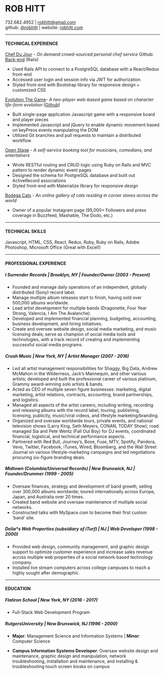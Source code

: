 # ROB HITT
732.682.4952 | <robhitt@gmail.com>  
github: [@robhitt](http://www.github.com/robhitt) | website: [robhitt.com](http://www.robhitt.com)

---

#### TECHNICAL EXPERIENCE
[Chef Du Jour](https://github.com/robhitt/chef-du-jour-react)​ \- *On demand crowd-sourced personal chef service* Github: [Back-end](https://github.com/Joll59/chef-du-jour-rails-api) (Rails)
* Used Rails API to connect to a PostgreSQL database with a React/Redux front-end
* Accessed user login and session info via JWT for authorization
* Styled front-end with Bootstrap library for responsive design + customized CSS

[Evolution The Game](https://robhitt.github.io/evolution/)​ \- *A two-player web-based game based on character life-form evolution* ([Github](https://github.com/robhitt/evolution))
* Built single-page application Javascript game with a responsive board and player pieces
* Implemented Javascript and jQuery to enable dynamic movement based on keyPress events manipulating the DOM
* Utilized Git branches and pull requests to maintain a distributed workflow

[Open Stage](https://github.com/cy2003/openstage)​ \- *A self-service booking tool for musicians, comedians, and entertainers*
* Wrote RESTful routing and CRUD logic using Ruby on Rails and MVC pattern to render dynamic event pages
* Designed the schema for PostgreSQL database and built out ActiveRecord associations
* Styled front-end with Materialize library for responsive design

[Bodega Cats](http://www.bodegacats.nyc)​ \- *An online gallery of cats residing in corner stores across the world*
* Owner of a popular Instagram page (95,000+ Followers and press coverage in Buzzfeed, Mashable, The Dodo, etc.)

---

#### TECHNICAL SKILLS
Javascript, HTML, CSS, React, Redux, Ruby, Ruby on Rails, Adobe Photoshop, Microsoft Office (Great with Excel!)

---

#### PROFESSIONAL EXPERIENCE
##### I Surrender Records | Brooklyn, NY | Founder/Owner (2003 - Present)
* Founded and manage daily operations of an independent, globally distributed (Sony) record label.
* Manage multiple album releases start to finish, having sold over 500,000 albums worldwide.
* Lead artist development for multiple bands (Dragonette, Four Year Strong, Valencia, I Am The Avalanche).
* Developed and implemented financial planning, budgeting, accounting, business development, and hiring initiatives.
* Create and oversee website design, social media marketing, and music licensing deals; serve as champion of social
media tools and technologies, with a track record of creating and implementing successful social media programs.


##### Crush Music | New York, NY | Artist Manager (2007 - 2016)
* Led all artist management responsibilities for Shaggy, Big Data, Andrew McMahon in the Wilderness, Jack’s Mannequin, and other various artists; developed and built the professional career of various platinum, Grammy award-winning solo artists & bands.
* Acted as CEO of multiple seven figure businesses: marketing, digital marketing, artist relations, contracts, accounting, brand partnerships, and logistics.
* Managed all aspects of the artist careers, including writing, recording and releasing albums with the record label, touring, publishing, licensing, publicity, music/viral videos, and lifestyle marketing/branding.
* Organized and oversaw worldwide tours, private events, and national television shows (Larry King, Seth Meyers, CONAN, TODAY Show); road managed Sia and Pete Wentz (Fall Out Boy) for DJ events, coordinated financial, logistical, and technical performance aspects.
* Partnered with Red Bull, Journey’s, Bose, Fuse, MTV, Spotify, Pandora, Vevo, Twitter, Facebook, iTunes, Wired, Bloomberg, and the Wall Street Journal on various lifestyle-marketing campaigns and led negotiations procuring six-figure branding deals.

##### Midtown (Columbia/Universal Records) | New Brunswick, NJ | Founder/Drummer (1999 - 2005)
* Oversaw finances, strategy and development of band growth, selling over 300,000 albums worldwide; toured
internationally across Europe, Japan, and Australia over 20 times.
* Created band website and oversaw maintenance of multiple social networks.
* Constructed talks with MySpace.com to become their first custom ‘band’ site.

##### Delia\*s Web Properties (subsidiary of iTurf) | NJ | Web Developer (1998 - 2000)
* Provided web design, community management, and graphic design support to optimize customer experience
 and increase sales revenue across multiple web properties of a social network-based technology company.
* Installed live stream computers across college campuses to reach a highly sought after demographic.

---

#### EDUCATION
##### Flatiron School | New York, NY (2016 - 2017)
* Full-Stack Web Development Program

##### Rutgers​ University | New Brunswick, NJ (1996 - 2000)
* **Major**: Management Science and Information Systems | **Minor**: Computer Science


* **Campus Information Systems Developer**: ​Oversaw website design and maintenance, graphic design and
manipulation, network troubleshooting, installation and maintenance, and installing & troubleshooting touch screen kiosks on campus
